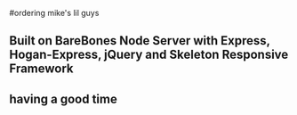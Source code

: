 
#ordering mike's lil guys

## Built on BareBones Node Server with Express, Hogan-Express, jQuery and Skeleton Responsive Framework

## having a good time

